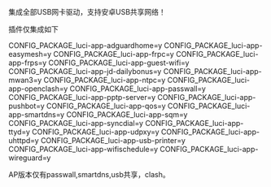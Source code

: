 集成全部USB网卡驱动，支持安卓USB共享网络！

插件仅集成如下

CONFIG_PACKAGE_luci-app-adguardhome=y
CONFIG_PACKAGE_luci-app-easymesh=y
CONFIG_PACKAGE_luci-app-frpc=y
CONFIG_PACKAGE_luci-app-frps=y
CONFIG_PACKAGE_luci-app-guest-wifi=y
CONFIG_PACKAGE_luci-app-jd-dailybonus=y
CONFIG_PACKAGE_luci-app-mwan3=y
CONFIG_PACKAGE_luci-app-ntpc=y
CONFIG_PACKAGE_luci-app-openclash=y
CONFIG_PACKAGE_luci-app-passwall=y
CONFIG_PACKAGE_luci-app-pptp-server=y
CONFIG_PACKAGE_luci-app-pushbot=y
CONFIG_PACKAGE_luci-app-qos=y
CONFIG_PACKAGE_luci-app-smartdns=y
CONFIG_PACKAGE_luci-app-sqm=y
CONFIG_PACKAGE_luci-app-syncdial=y
CONFIG_PACKAGE_luci-app-ttyd=y
CONFIG_PACKAGE_luci-app-udpxy=y
CONFIG_PACKAGE_luci-app-uhttpd=y
CONFIG_PACKAGE_luci-app-usb-printer=y
CONFIG_PACKAGE_luci-app-wifischedule=y
CONFIG_PACKAGE_luci-app-wireguard=y

AP版本仅有passwall,smartdns,usb共享，clash。
